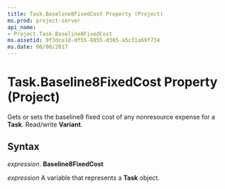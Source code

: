 ```yaml
---
title: Task.Baseline8FixedCost Property (Project)
ms.prod: project-server
api_name:
- Project.Task.Baseline8FixedCost
ms.assetid: 9f3dce1d-df55-8855-d385-a5c31a69f734
ms.date: 06/08/2017
---
```



# Task.Baseline8FixedCost Property (Project)

Gets or sets the baseline8 fixed cost of any nonresource expense for a  **Task**. Read/write **Variant**.


## Syntax

 _expression_. **Baseline8FixedCost**

 _expression_ A variable that represents a **Task** object.


